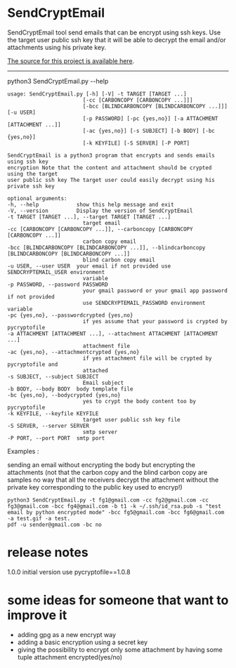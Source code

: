 # SendCryptEmail

SendCryptEmail tool send emails that can be encrypt using ssh keys.
Use the target user public ssh key that it will be able to decrypt the email and/or attachments using his private key.

[The source for this project is available here][src].

---

python3 SendCryptEmail.py --help

    usage: SendCryptEmail.py [-h] [-V] -t TARGET [TARGET ...]
                            [-cc [CARBONCOPY [CARBONCOPY ...]]]
                            [-bcc [BLINDCARBONCOPY [BLINDCARBONCOPY ...]]] [-u USER]
                            [-p PASSWORD] [-pc {yes,no}] [-a ATTACHMENT [ATTACHMENT ...]]
                            [-ac {yes,no}] [-s SUBJECT] [-b BODY] [-bc {yes,no}]
                            [-k KEYFILE] [-S SERVER] [-P PORT]

    SendCryptEmail is a python3 program that encrypts and sends emails using ssh key
    encryption Note that the content and attachment should be crypted using the target
    user public ssh key The target user could easily decrypt using his private ssh key

    optional arguments:
    -h, --help            show this help message and exit
    -V, --version         Display the version of SendCryptEmail
    -t TARGET [TARGET ...], --target TARGET [TARGET ...]
                            target email
    -cc [CARBONCOPY [CARBONCOPY ...]], --carboncopy [CARBONCOPY [CARBONCOPY ...]]
                            carbon copy email
    -bcc [BLINDCARBONCOPY [BLINDCARBONCOPY ...]], --blindcarboncopy [BLINDCARBONCOPY [BLINDCARBONCOPY ...]]
                            blind carbon copy email
    -u USER, --user USER  your email if not provided use SENDCRYPTEMAIL_USER environment
                            variable
    -p PASSWORD, --password PASSWORD
                            your gmail password or your gmail app password if not provided
                            use SENDCRYPTEMAIL_PASSWORD environment variable
    -pc {yes,no}, --passwordcrypted {yes,no}
                            if yes assume that your password is crypted by pycryptofile
    -a ATTACHMENT [ATTACHMENT ...], --attachment ATTACHMENT [ATTACHMENT ...]
                            attachment file
    -ac {yes,no}, --attachmentcrypted {yes,no}
                            if yes attachment file will be crypted by pycryptofile and
                            attached
    -s SUBJECT, --subject SUBJECT
                            Email subject
    -b BODY, --body BODY  body template file
    -bc {yes,no}, --bodycrypted {yes,no}
                            yes to crypt the body content too by pycryptofile
    -k KEYFILE, --keyfile KEYFILE
                            target user public ssh key file
    -S SERVER, --server SERVER
                            smtp server
    -P PORT, --port PORT  smtp port

Examples :

sending an email without encrypting the body but encrypting the attachments (not that the carbon copy and the blind carbon copy are samples no way that all the receivers decrypt the attachment without the private key corresponding to the public key used to encryp!)

    python3 SendCryptEmail.py -t fg1@gmail.com -cc fg2@gmail.com -cc fg3@gmail.com -bcc fg4@gmail.com -b t1 -k ~/.ssh/id_rsa.pub -s "test email by python encrypted mode" -bcc fg5@gmail.com -bcc fg6@gmail.com -a test.gif -a test.
    pdf -u sender@gmail.com -bc no

[packaging guide]: https://packaging.python.org
[distribution tutorial]: https://packaging.python.org/tutorials/packaging-projects/
[src]: https://github.com/stormalf/sendcryptemail
[rst]: http://docutils.sourceforge.net/rst.html
[md]: https://tools.ietf.org/html/rfc7764#section-3.5 "CommonMark variant"
[md use]: https://packaging.python.org/specifications/core-metadata/#description-content-type-optional

# release notes

1.0.0 initial version use pycryptofile==1.0.8

# some ideas for someone that want to improve it

- adding gpg as a new encrypt way
- adding a basic encryption using a secret key
- giving the possibility to encrypt only some attachment by having some tuple attachment encrypted(yes/no)
